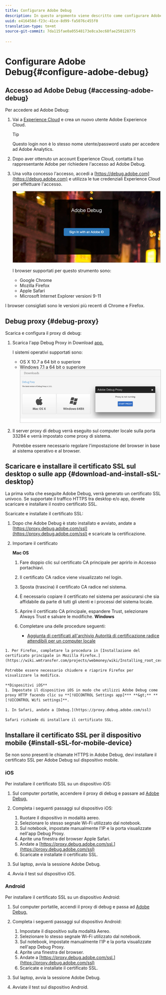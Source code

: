 ```yaml
---
title: Configurare Adobe Debug
description: In questo argomento viene descritto come configurare Adobe Debug, che potete utilizzare per risolvere eventuali problemi di implementazione di Media SDK.
uuid: e416458d-f23c-41ce-8d99-fa5076c455f0
translation-type: tm+mt
source-git-commit: 7da115fae0a05548173e8ca3ec68fae250128775

---
```



# Configurare Adobe Debug{#configure-adobe-debug}

## Accesso ad Adobe Debug {#accessing-adobe-debug}

Per accedere ad Adobe Debug:

1. Vai a [Experience Cloud](https://www.marketing.adobe.com) e crea un nuovo utente Adobe Experience Cloud.

   >[!TIP]
   >
   >Questo login non è lo stesso nome utente/password usato per accedere ad Adobe Analytics.

1. Dopo aver ottenuto un account Experience Cloud, contatta il tuo rappresentante Adobe per richiedere l'accesso ad Adobe Debug.
1. Una volta concesso l'accesso, accedi a [https://debug.adobe.com](https://debug.adobe.com) e utilizza le tue credenziali Experience Cloud per effettuare l'accesso.

   ![](assets/adobe-debug-login.png)

   I browser supportati per questo strumento sono:
   * Google Chrome
   * Mozilla Firefox
   * Apple Safari
   * Microsoft Internet Explorer versioni 9-11

I browser consigliati sono le versioni più recenti di Chrome e Firefox.

## Debug proxy {#debug-proxy}

Scarica e configura il proxy di debug:

1. Scarica l'app Debug Proxy in Download [app.](https://debug.adobe.com/#/downloads)

   I sistemi operativi supportati sono:
   * OS X 10.7 a 64 bit o superiore
   * Windows 7.1 a 64 bit o superiore
   ![](assets/debug-proxy-app.png)

1. Il server proxy di debug verrà eseguito sul computer locale sulla porta 33284 e verrà impostato come proxy di sistema.

   Potrebbe essere necessario regolare l'impostazione del browser in base al sistema operativo e al browser.

## Scaricare e installare il certificato SSL sul desktop o sulle app {#download-and-install-sSL-desktop}

La prima volta che eseguite Adobe Debug, verrà generato un certificato SSL univoco. Se supportate il traffico HTTPS tra desktop e/o app, dovete scaricare e installare il nostro certificato SSL.

Scaricate e installate il certificato SSL:

1. Dopo che Adobe Debug è stato installato e avviato, andate a [https://proxy.debug.adobe.com/ssl](https://proxy.debug.adobe.com/ssl) e scaricate la certificazione.
1. Importare il certificato

   **Mac OS**
   1. Fare doppio clic sul certificato CA principale per aprirlo in Accesso portachiavi.
   1. Il certificato CA radice viene visualizzato nel login.
   1. Sposta (trascina) il certificato CA radice nel sistema.
   1. È necessario copiare il certificato nel sistema per assicurarsi che sia affidabile da parte di tutti gli utenti e i processi del sistema locale.
   1. Aprire il certificato CA principale, espandere Trust, selezionare Always Trust e salvare le modifiche.
   **Windows**
   1. Completare una delle procedure seguenti:

      * [Aggiunta di certificati all'archivio Autorità di certificazione radice attendibili per un computer locale](https://technet.microsoft.com/en-us/library/cc754841.aspx#BKMK_addlocal)
<!--        * [How To Import a Trusted Root Certification Authority In Windows 7/Vista/XP](https://www.sqlservermart.com/HowTo/Windows_Import_Certificate.aspx) You might need to quit and reopen your browser to see the change.
-->

    1. Per Firefox, completare la procedura in [Installazione del certificato principale in Mozilla Firefox.](https://wiki.wmtransfer.com/projects/webmoney/wiki/Installing_root_certificate_in_Mozilla_Firefox)
    
    Potrebbe essere necessario chiudere e riaprire Firefox per visualizzare la modifica.
    
    **Dispositivi iOS**
    1. Impostate il dispositivo iOS in modo che utilizzi Adobe Debug come proxy HTTP facendo clic su **[!UICONTROL Settings app]*** **&gt;** **[!UICONTROL Wifi settings]**.
    
    1. In Safari, andate a [Debug.](https://proxy.debug.adobe.com/ssl)
    
    Safari richiede di installare il certificato SSL.

## Installare il certificato SSL per il dispositivo mobile {#install-sSL-for-mobile-device}

Se non sono presenti le chiamate HTTPS in Adobe Debug, devi installare il certificato SSL per Adobe Debug sul dispositivo mobile.

### iOS

Per installare il certificato SSL su un dispositivo iOS:

1. Sul computer portatile, accendere il proxy di debug e passare ad [Adobe Debug.](https://debug.adobe.com)
1. Completa i seguenti passaggi sul dispositivo iOS:
   1. Ruotare il dispositivo in modalità aereo.
   1. Selezionare lo stesso segnale Wi-Fi utilizzato dal notebook.
   1. Sul notebook, impostate manualmente l'IP e la porta visualizzate nell'app Debug Proxy.
   1. Aprite una finestra del browser Apple Safari.
   1. Andate a [https://proxy.debug.adobe.com/ssl.](https://proxy.debug.adobe.com/ssl)
   1. Scaricate e installate il certificato SSL.

1. Sul laptop, avvia la sessione Adobe Debug.
1. Avvia il test sul dispositivo iOS.

### Android

Per installare il certificato SSL su un dispositivo Android:

1. Sul computer portatile, accendi il proxy di debug e passa ad [Adobe Debug.](https://debug.adobe.com)
1. Completa i seguenti passaggi sul dispositivo Android:
   1. Impostate il dispositivo sulla modalità Aereo.
   1. Selezionare lo stesso segnale Wi-Fi utilizzato dal notebook.
   1. Sul notebook, impostate manualmente l'IP e la porta visualizzate nell'app Debug Proxy.
   1. Aprite una finestra del browser.
   1. Andate a [https://proxy.debug.adobe.com/ssl.](https://proxy.debug.adobe.com/ssl)
   1. Scaricate e installate il certificato SSL.

1. Sul laptop, avvia la sessione Adobe Debug.
1. Avviate il test sul dispositivo Android.

